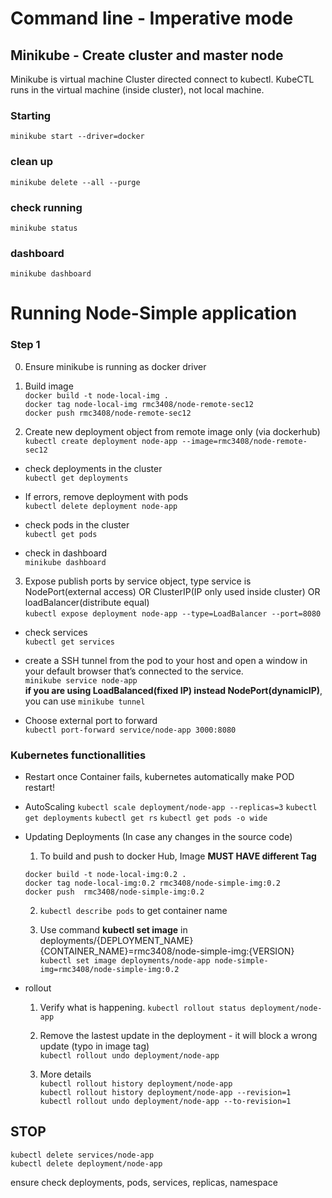 # Command line - Imperative mode

## Minikube - Create cluster and master node
Minikube is virtual machine Cluster directed connect to kubectl. KubeCTL runs in the virtual machine (inside cluster), not local machine.

### Starting
`minikube start --driver=docker`

### clean up
`minikube delete --all --purge`

### check running
`minikube status`

### dashboard
`minikube dashboard`


# Running Node-Simple application

### Step 1
0. Ensure minikube is running as docker driver  

1. Build image  
`docker build -t node-local-img .`  
`docker tag node-local-img rmc3408/node-remote-sec12`  
`docker push rmc3408/node-remote-sec12`

2. Create new deployment object from remote image only (via dockerhub)  
`kubectl create deployment node-app --image=rmc3408/node-remote-sec12`

- check deployments in the cluster  
`kubectl get deployments`

- If errors, remove deployment with pods  
`kubectl delete deployment node-app`  

- check pods in the cluster  
`kubectl get pods`  

- check in dashboard  
`minikube dashboard`  

3. Expose publish ports by service object, type service is NodePort(external access) OR ClusterIP(IP only used inside cluster) OR loadBalancer(distribute equal)  
`kubectl expose deployment node-app --type=LoadBalancer --port=8080`

- check services  
`kubectl get services`  

- create a SSH tunnel from the pod to your host and open a window in your default browser that’s connected to the service.  
`minikube service node-app`  
__if you are using LoadBalanced(fixed IP) instead NodePort(dynamicIP)__, you can use `minikube tunnel`

- Choose external port to forward  
`kubectl port-forward service/node-app 3000:8080`  


### Kubernetes functionallities


- Restart once Container fails, kubernetes automatically make POD restart!


- AutoScaling 
`kubectl scale deployment/node-app --replicas=3`
`kubectl get deployments`
`kubectl get rs`
`kubectl get pods -o wide`


- Updating Deployments (In case any changes in the source code)  
  1. To build and push to docker Hub, Image <b> MUST HAVE different Tag </b>
  ```
  docker build -t node-local-img:0.2 .
  docker tag node-local-img:0.2 rmc3408/node-simple-img:0.2
  docker push  rmc3408/node-simple-img:0.2
  ```

  2. `kubectl describe pods` to get container name

  3. Use command __kubectl set image__ in
  deployments/{DEPLOYMENT_NAME} {CONTAINER_NAME}=rmc3408/node-simple-img:{VERSION}  
  `kubectl set image deployments/node-app node-simple-img=rmc3408/node-simple-img:0.2`

- rollout
  1. Verify what is happening.
  `kubectl rollout status deployment/node-app`

  2. Remove the lastest update in the deployment - it will block a wrong update (typo in image tag)  
  `kubectl rollout undo deployment/node-app`

  3. More details  
  `kubectl rollout history deployment/node-app`  
  `kubectl rollout history deployment/node-app --revision=1`  
  `kubectl rollout undo deployment/node-app --to-revision=1`  


## STOP

```
kubectl delete services/node-app 
kubectl delete deployment/node-app
```

ensure check deployments, pods, services, replicas, namespace